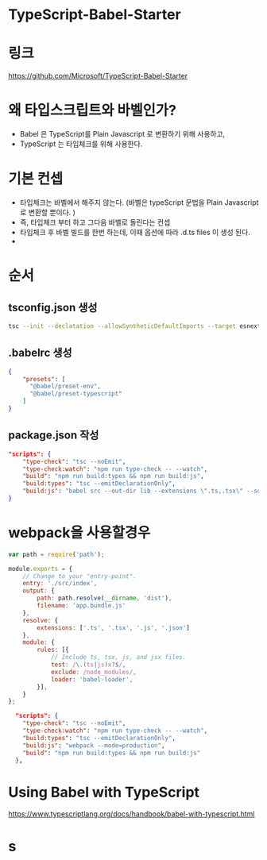 # TypeScript-Babel-Starter
# 링크
https://github.com/Microsoft/TypeScript-Babel-Starter

# 왜 타입스크립트와 바벨인가?
- Babel 은 TypeScript를 Plain Javascript 로 변환하기 위해 사용하고, 
- TypeScript 는 타입체크를 위해 사용한다. 

# 기본 컨셉
- 타입체크는 바벨에서 해주지 않는다. (바벨은 typeScript 문법을 Plain Javascript 로 변환할 뿐이다. )
- 즉, 타입체크 부터 하고 그다음 바벨로 돌린다는 컨셉
- 타입체크 후 바벨 빌드를 한번 하는데, 이때 옵션에 따라 .d.ts files 이 생성 된다.
- 


# 순서
## tsconfig.json 생성
```sh
tsc --init --declatation --allowSyntheticDefaultImports --target esnext --outDir lib
```

## .babelrc 생성
```json
{
    "presets": [
      "@babel/preset-env",
      "@babel/preset-typescript"
    ]
}
```

## package.json 작성
```json
"scripts": {
    "type-check": "tsc --noEmit",
    "type-check:watch": "npm run type-check -- --watch",
    "build": "npm run build:types && npm run build:js",
    "build:types": "tsc --emitDeclarationOnly",
    "build:js": "babel src --out-dir lib --extensions \".ts,.tsx\" --source-maps inline"
}
```

# webpack을 사용할경우
```js
var path = require('path');

module.exports = {
    // Change to your "entry-point".
    entry: './src/index',
    output: {
        path: path.resolve(__dirname, 'dist'),
        filename: 'app.bundle.js'
    },
    resolve: {
        extensions: ['.ts', '.tsx', '.js', '.json']
    },
    module: {
        rules: [{
            // Include ts, tsx, js, and jsx files.
            test: /\.(ts|js)x?$/,
            exclude: /node_modules/,
            loader: 'babel-loader',
        }],
    }
};
```

```json
  "scripts": {
    "type-check": "tsc --noEmit",
    "type-check:watch": "npm run type-check -- --watch",
    "build:types": "tsc --emitDeclarationOnly",
    "build:js": "webpack --mode=production",
    "build": "npm run build:types && npm run build:js"
  },
  ```


  # Using Babel with TypeScript
  https://www.typescriptlang.org/docs/handbook/babel-with-typescript.html

  # s